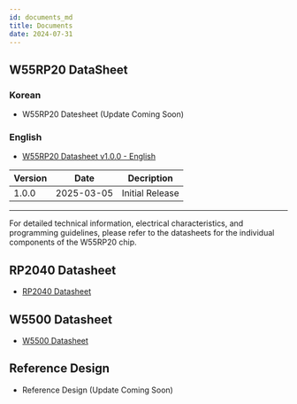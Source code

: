 ```yaml
---
id: documents_md
title: Documents
date: 2024-07-31
---
```


## W55RP20 DataSheet

### Korean
- W55RP20 Datesheet (Update Coming Soon)

### English
- <a href = "/img/products/w55rp20/W55RP20_ds_v100e.pdf" target ="_blank">W55RP20 Datasheet v1.0.0 - English</a>

| Version | Date      | Decription                                                                                                               |
| ------- | --------- | ------------------------------------------------------------------------------------------------------------------------ |
| 1.0.0 | 2025-03-05 |   Initial Release                                                                                                       |

-------------------
For detailed technical information, electrical characteristics, and programming guidelines, please refer to the datasheets for the individual components of the W55RP20 chip.
## RP2040 Datasheet
- [RP2040 Datasheet](https://www.raspberrypi.com/documentation/microcontrollers/rp2040.html#documentation)

## W5500 Datasheet
- [W5500 Datasheet](https://docs.wiznet.io/Product/Chip/Ethernet/W5500/datasheet)



## Reference Design
  - Reference Design (Update Coming Soon)


